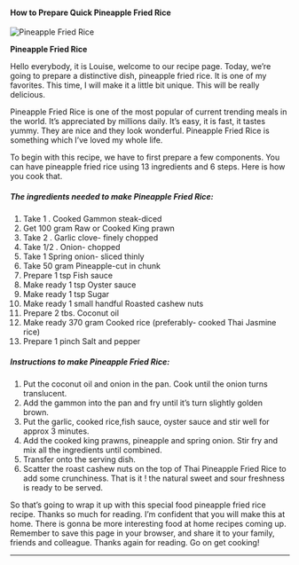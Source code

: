             

#### How to Prepare Quick Pineapple Fried Rice

![Pineapple Fried Rice](https://img-global.cpcdn.com/recipes/b3970b887690af03/751x532cq70/pineapple-fried-rice-recipe-main-photo.jpg)

**Pineapple Fried Rice**

Hello everybody, it is Louise, welcome to our recipe page. Today, we’re going to prepare a distinctive dish, pineapple fried rice. It is one of my favorites. This time, I will make it a little bit unique. This will be really delicious.

Pineapple Fried Rice is one of the most popular of current trending meals in the world. It’s appreciated by millions daily. It’s easy, it is fast, it tastes yummy. They are nice and they look wonderful. Pineapple Fried Rice is something which I’ve loved my whole life.

To begin with this recipe, we have to first prepare a few components. You can have pineapple fried rice using 13 ingredients and 6 steps. Here is how you cook that.

##### The ingredients needed to make Pineapple Fried Rice:

1.  Take 1 . Cooked Gammon steak-diced
2.  Get 100 gram Raw or Cooked King prawn
3.  Take 2 . Garlic clove- finely chopped
4.  Take 1/2 . Onion- chopped
5.  Take 1 Spring onion- sliced thinly
6.  Take 50 gram Pineapple-cut in chunk
7.  Prepare 1 tsp Fish sauce
8.  Make ready 1 tsp Oyster sauce
9.  Make ready 1 tsp Sugar
10.  Make ready 1 small handful Roasted cashew nuts
11.  Prepare 2 tbs. Coconut oil
12.  Make ready 370 gram Cooked rice (preferably- cooked Thai Jasmine rice)
13.  Prepare 1 pinch Salt and pepper

##### Instructions to make Pineapple Fried Rice:

1.  Put the coconut oil and onion in the pan. Cook until the onion turns translucent.
2.  Add the gammon into the pan and fry until it’s turn slightly golden brown.
3.  Put the garlic, cooked rice,fish sauce, oyster sauce and stir well for approx 3 minutes.
4.  Add the cooked king prawns, pineapple and spring onion. Stir fry and mix all the ingredients until combined.
5.  Transfer onto the serving dish.
6.  Scatter the roast cashew nuts on the top of Thai Pineapple Fried Rice to add some crunchiness. That is it ! the natural sweet and sour freshness is ready to be served.

So that’s going to wrap it up with this special food pineapple fried rice recipe. Thanks so much for reading. I’m confident that you will make this at home. There is gonna be more interesting food at home recipes coming up. Remember to save this page in your browser, and share it to your family, friends and colleague. Thanks again for reading. Go on get cooking!

* * *